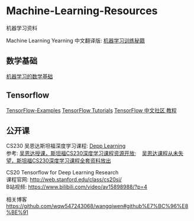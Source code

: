 # Machine-Learning-Resources
机器学习资料


Machine Learning Yearning
中文翻译版: [机器学习训练秘籍](https://accepteddoge.github.io/machine-learning-yearning-cn/docs/home/)


## 数学基础

[机器学习的数学基础](http://www.ai-start.com/dl2017/html/math.html#header-n101)


## Tensorflow 

[TensorFlow-Examples](https://github.com/aymericdamien/TensorFlow-Examples)
[TensorFlow Tutorials](https://github.com/pkmital/tensorflow_tutorials)
[TensorFlow 中文社区 教程](http://www.tensorfly.cn/tfdoc/get_started/introduction.html)


## 公开课
CS230 吴恩达斯坦福深度学习课程: [Depp Learning](http://cs230.stanford.edu/index.html)  
参考: [吴恩达授课，斯坦福CS230深度学习课程资源开放](https://zhuanlan.zhihu.com/p/38327238); &nbsp;&nbsp; [吴恩达课程从未失望，斯坦福CS230深度学习课程全套资料放出](https://zhuanlan.zhihu.com/p/38426219)

CS20 Tensorflow for Deep Learning Research  
课程官网: http://web.stanford.edu/class/cs20si/    
B站视频: https://www.bilibili.com/video/av15898988/?p=4



相关博客
https://github.com/wqw547243068/wangqiwen#github%E7%BC%96%E8%BE%91
